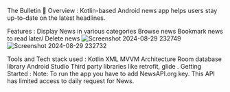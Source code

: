 The Bulletin 📰
Overview :
Kotlin-based Android news app helps users stay up-to-date on the latest headlines.

Features :
Display News in various categories
Browse news
Bookmark news to read later/ Delete news
![Screenshot 2024-08-29 232749](https://github.com/user-attachments/assets/98f77d75-cf28-4adc-829e-c67703e6b3df)![Screenshot 2024-08-29 232732](https://github.com/user-attachments/assets/98e2abbf-2030-4ecf-8105-9e8226d67043)



Tools and Tech stack used :
Kotlin
XML
MVVM Architecture
Room database library
Android Studio
Third party libraries like retrofit, glide .
Getting Started :
Note: To run the app you have to add NewsAPI.org key. This API has limited access to daily request for News.
